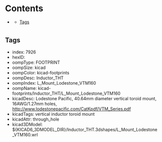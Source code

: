 



Contents
========

* [](#)
	* [Tags](#tags)

# 

## Tags

- index: 7926
- hexID: 
- oompType: FOOTPRINT
- oompSize: kicad
- oompColor: kicad-footprints
- oompDesc: Inductor_THT
- oompIndex: L_Mount_Lodestone_VTM160
- oompName: kicad-footprints/Inductor_THT/L_Mount_Lodestone_VTM160
- kicadDesc: Lodestone Pacific, 40.64mm diameter vertical toroid mount, 16AWG/1.27mm holes, http://www.lodestonepacific.com/CatKpdf/VTM_Series.pdf
- kicadTags: vertical inductor toroid mount
- kicadAttr: through_hole
- kicad3DModel: ${KICAD6_3DMODEL_DIR}/Inductor_THT.3dshapes/L_Mount_Lodestone_VTM160.wrl
